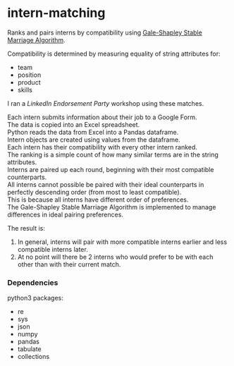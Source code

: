 # intern-matching

Ranks and pairs interns by compatibility using [Gale-Shapley Stable Marriage Algorithm](https://en.wikipedia.org/wiki/Stable_marriage_problem#Algorithm).

Compatibility is determined by measuring equality of string attributes for:
  
  - team
  - position
  - product
  - skills

I ran a *LinkedIn Endorsement Party* workshop using these matches.

Each intern submits information about their job to a Google Form.\
The data is copied into an Excel spreadsheet.\
Python reads the data from Excel into a Pandas dataframe.\
Intern objects are created using values from the dataframe.\
Each intern has their compatibility with every other intern ranked.\
The ranking is a simple count of how many similar terms are in the string attributes.\
Interns are paired up each round, beginning with their most compatible counterparts.\
All interns cannot possible be paired with their ideal counterparts in perfectly descending order (from most to least compatible).\
This is because all interns have different order of preferences.\
The Gale-Shapley Stable Marriage Algorithm is implemented to manage differences in ideal pairing preferences.

The result is:
  1) In general, interns will pair with more compatible interns earlier and less compatible interns later.
  2) At no point will there be 2 interns who would prefer to be with each other than with their current match.
  
### Dependencies

python3 packages:
  - re
  - sys
  - json
  - numpy
  - pandas
  - tabulate
  - collections